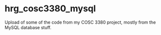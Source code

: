 # hrg_cosc3380_mysql
Upload of some of the code from my COSC 3380 project, mostly from the MySQL database stuff.
